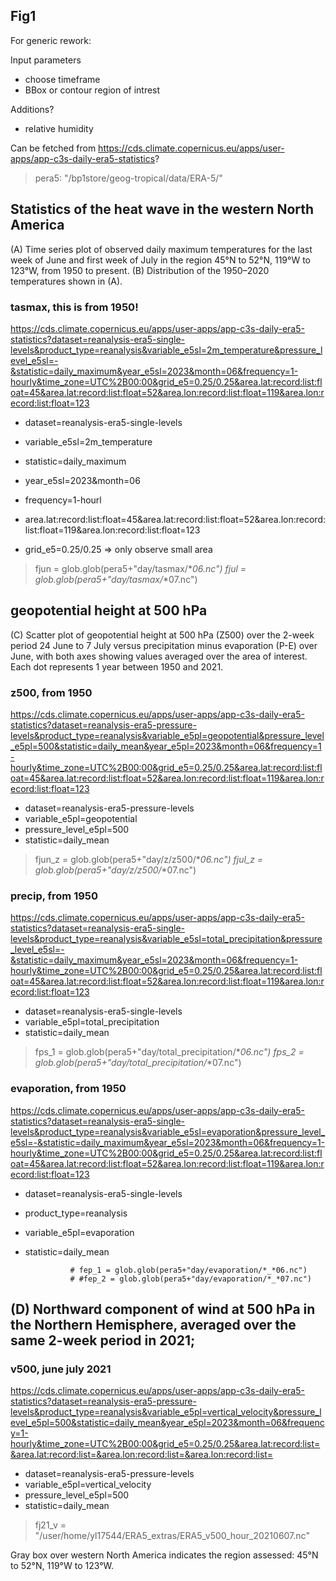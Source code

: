 ## Fig1

For generic rework:

Input parameters
- choose timeframe
- BBox or contour region of intrest

Additions?
- relative humidity
  
Can be fetched from https://cds.climate.copernicus.eu/apps/user-apps/app-c3s-daily-era5-statistics?

> pera5: "/bp1store/geog-tropical/data/ERA-5/"

## Statistics of the heat wave in the western North America

(A) Time series plot of observed daily maximum temperatures for the last week of June and first week of July in the region 45°N to 52°N, 119°W to 123°W, 
from 1950 to present. (B) Distribution of the 1950–2020 temperatures shown in (A). 

### tasmax, this is from 1950!

https://cds.climate.copernicus.eu/apps/user-apps/app-c3s-daily-era5-statistics?dataset=reanalysis-era5-single-levels&product_type=reanalysis&variable_e5sl=2m_temperature&pressure_level_e5sl=-&statistic=daily_maximum&year_e5sl=2023&month=06&frequency=1-hourly&time_zone=UTC%2B00:00&grid_e5=0.25/0.25&area.lat:record:list:float=45&area.lat:record:list:float=52&area.lon:record:list:float=119&area.lon:record:list:float=123              

- dataset=reanalysis-era5-single-levels
- variable_e5sl=2m_temperature
- statistic=daily_maximum

- year_e5sl=2023&month=06
- frequency=1-hourl
- area.lat:record:list:float=45&area.lat:record:list:float=52&area.lon:record:list:float=119&area.lon:record:list:float=123              
- grid_e5=0.25/0.25 => only observe small area

> fjun = glob.glob(pera5+"day/tasmax/*_*06.nc")
> fjul = glob.glob(pera5+"day/tasmax/*_*07.nc")

## geopotential height at 500 hPa

(C) Scatter plot of geopotential height at 500 hPa (Z500) over the 2-week period 24 June to 7 July versus precipitation 
minus evaporation (P-E) over June, with both axes showing values averaged over the area of interest. 
Each dot represents 1 year between 1950 and 2021. 

### z500, from 1950
        
https://cds.climate.copernicus.eu/apps/user-apps/app-c3s-daily-era5-statistics?dataset=reanalysis-era5-pressure-levels&product_type=reanalysis&variable_e5pl=geopotential&pressure_level_e5pl=500&statistic=daily_mean&year_e5pl=2023&month=06&frequency=1-hourly&time_zone=UTC%2B00:00&grid_e5=0.25/0.25&area.lat:record:list:float=45&area.lat:record:list:float=52&area.lon:record:list:float=119&area.lon:record:list:float=123

- dataset=reanalysis-era5-pressure-levels
- variable_e5pl=geopotential
- pressure_level_e5pl=500
- statistic=daily_mean

> fjun_z = glob.glob(pera5+"day/z/z500/*_*06.nc")
> fjul_z = glob.glob(pera5+"day/z/z500/*_*07.nc")

### precip, from 1950

https://cds.climate.copernicus.eu/apps/user-apps/app-c3s-daily-era5-statistics?dataset=reanalysis-era5-single-levels&product_type=reanalysis&variable_e5sl=total_precipitation&pressure_level_e5sl=-&statistic=daily_maximum&year_e5sl=2023&month=06&frequency=1-hourly&time_zone=UTC%2B00:00&grid_e5=0.25/0.25&area.lat:record:list:float=45&area.lat:record:list:float=52&area.lon:record:list:float=119&area.lon:record:list:float=123

- dataset=reanalysis-era5-single-levels
- variable_e5pl=total_precipitation
- statistic=daily_mean

> fps_1 = glob.glob(pera5+"day/total_precipitation/*_*06.nc")
> fps_2 = glob.glob(pera5+"day/total_precipitation/*_*07.nc")

### evaporation, from 1950

https://cds.climate.copernicus.eu/apps/user-apps/app-c3s-daily-era5-statistics?dataset=reanalysis-era5-single-levels&product_type=reanalysis&variable_e5sl=evaporation&pressure_level_e5sl=-&statistic=daily_maximum&year_e5sl=2023&month=06&frequency=1-hourly&time_zone=UTC%2B00:00&grid_e5=0.25/0.25&area.lat:record:list:float=45&area.lat:record:list:float=52&area.lon:record:list:float=119&area.lon:record:list:float=123

- dataset=reanalysis-era5-single-levels
- product_type=reanalysis
- variable_e5pl=evaporation
- statistic=daily_mean
        
                # fep_1 = glob.glob(pera5+"day/evaporation/*_*06.nc")
                # #fep_2 = glob.glob(pera5+"day/evaporation/*_*07.nc")

## (D) Northward component of wind at 500 hPa in the Northern Hemisphere, averaged over the same 2-week period in 2021;

### v500, june july 2021

https://cds.climate.copernicus.eu/apps/user-apps/app-c3s-daily-era5-statistics?dataset=reanalysis-era5-pressure-levels&product_type=reanalysis&variable_e5pl=vertical_velocity&pressure_level_e5pl=500&statistic=daily_mean&year_e5pl=2023&month=06&frequency=1-hourly&time_zone=UTC%2B00:00&grid_e5=0.25/0.25&area.lat:record:list=&area.lat:record:list=&area.lon:record:list=&area.lon:record:list=

- dataset=reanalysis-era5-pressure-levels
- variable_e5pl=vertical_velocity
- pressure_level_e5pl=500
- statistic=daily_mean

> fj21_v = "/user/home/yl17544/ERA5_extras/ERA5_v500_hour_20210607.nc"    

Gray box over western North America indicates the region assessed: 45°N to 52°N, 119°W to 123°W.